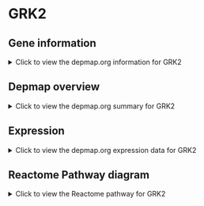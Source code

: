 <h1>GRK2</h1>

<h2>Gene information</h2>
<details>
  <summary>Click to view the depmap.org information for GRK2</summary>
  <p><a href="https://depmap.org/portal/gene/GRK2?tab=about" target="_BLANK">Open page in a new tab...</a></p>
  <iframe src="https://depmap.org/portal/gene/GRK2?tab=about" style="border:none;width:100%;height:800px"></iframe>
</details>

<h2>Depmap overview</h2>
<details>
  <summary>Click to view the depmap.org summary for GRK2</summary>
  <p><a href="https://depmap.org/portal/gene/GRK2?tab=overview" target="_BLANK">Open page in a new tab...</a></p>
  <iframe src="https://depmap.org/portal/gene/GRK2?tab=overview" style="border:none;width:100%;height:800px"></iframe>
</details>

<h2>Expression</h2>
<details>
  <summary>Click to view the depmap.org expression data for GRK2</summary>
  <p><a href="https://depmap.org/portal/gene/GRK2?tab=characterization" target="_BLANK">Open page in a new tab...</a></p>
  <iframe src="https://depmap.org/portal/gene/GRK2?tab=characterization" style="border:none;width:100%;height:800px"></iframe>
</details>



<h2>Reactome Pathway diagram</h2>
<details>
  <summary>Click to view the Reactome pathway for GRK2</summary>
  <p><a href="https://reactome.org/PathwayBrowser/#/R-HSA-8856825" target="_BLANK">Open page in a new tab...</a></p>
  <p>Cargo recognition for clathrin-mediated endocytosis</p>
<iframe src="https://reactome.org/PathwayBrowser/#/R-HSA-8856825" style="border:none;width:100%;height:800px"></iframe>
</details>



